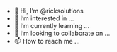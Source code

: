 - 👋 Hi, I’m @ricksolutions
- 👀 I’m interested in ...
- 🌱 I’m currently learning ...
- 💞️ I’m looking to collaborate on ...
- 📫 How to reach me ...

<!---
ricksolutions/ricksolutions is a ✨ special ✨ repository because its `README.md` (this file) appears on your GitHub profile.
You can click the Preview link to take a look at your changes.
--->
